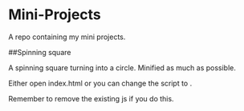 # Mini-Projects
A repo containing my mini projects.

##Spinning square

A spinning square turning into a circle. Minified as much as possible.

Either open index.html or you can change the script to <script scr="script.js"></script>.

Remember to remove the existing js if you do this.



